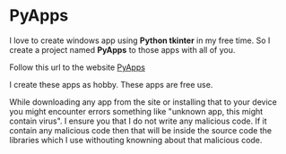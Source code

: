 # PyApps

I love to create windows app using **Python tkinter** in my free time. So I create a project named **PyApps** to those apps with all of you.


Follow this url to the website 
[PyApps](https://pyapps.web.app)


I create these apps as hobby. These apps are free use.

While downloading any app from the site or installing that to your device you might encounter errors something like "unknown app, this might contain virus". I ensure you that I do not write any malicious code. If it contain any malicious code then that will be inside the source code the libraries which I use withouting knowning about that malicious code.
